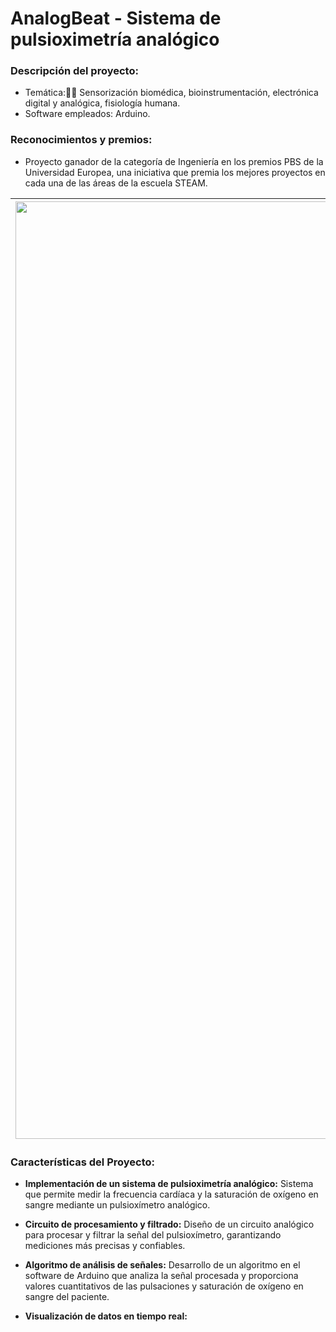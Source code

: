 # AnalogBeat - Sistema de pulsioximetría analógico

### **Descripción del proyecto:**
  - Temática:🔌🧬 Sensorización biomédica, bioinstrumentación, electrónica digital y analógica, fisiología humana.
  - Software empleados: Arduino.

### **Reconocimientos y premios:**
  - Proyecto ganador de la categoría de Ingeniería en los premios PBS de la Universidad Europea, una iniciativa que premia los mejores proyectos en cada una de las áreas de la escuela STEAM. 

| <img src="https://user-images.githubusercontent.com/79250883/250930015-d79df390-932d-400c-b51c-d8fc0b26e711.jpg" alt="Biosensor Cutáneo" width="1500" height="auto"> |El el proyecto AnalogBeat se realizó el diseño y la implementación de un sistema de pulsioximetría analógico capaz de medir la saturación de oxígeno en sangre y la frecuencia cardiaca de una persona en tiempo real y de forma no invasiva.El sistema de sensado integra conocimientos de electrónica analógica y digital, así como de programación por medio del software Arduino para el desarrollo de un algoritmo eficaz para la obteción de valores cuantitativos. |
|---|---|


### Características del Proyecto:

- **Implementación de un sistema de pulsioximetría analógico:** Sistema que permite medir la frecuencia cardíaca y la saturación de oxígeno en sangre mediante un pulsioxímetro analógico.

- **Circuito de procesamiento y filtrado:** Diseño de un circuito analógico para procesar y filtrar la señal del pulsioxímetro, garantizando mediciones más precisas y confiables.

- **Algoritmo de análisis de señales:** Desarrollo de un algoritmo en el software de Arduino que analiza la señal procesada y proporciona valores cuantitativos de las pulsaciones y saturación de oxígeno en sangre del paciente.

- **Visualización de datos en tiempo real:** 


